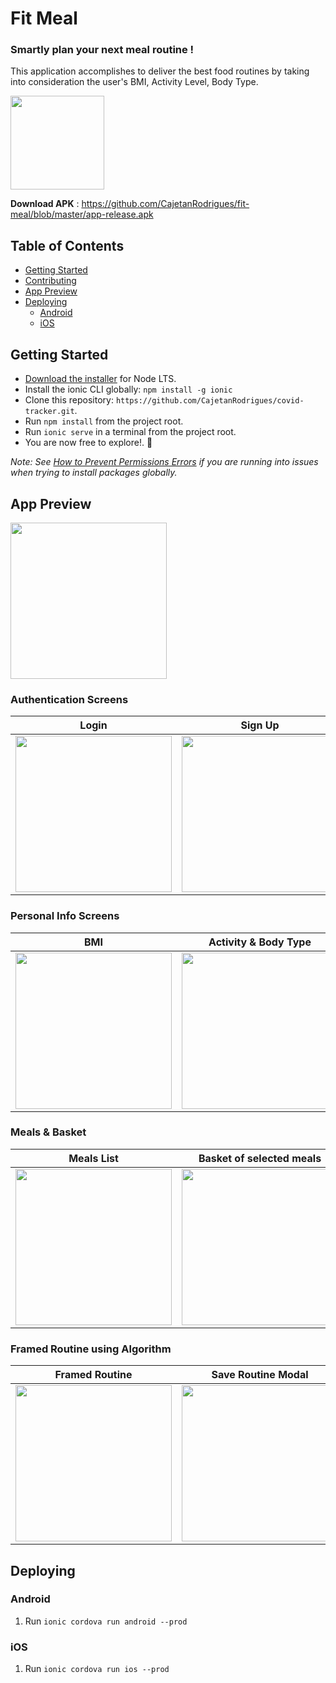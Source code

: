 # Fit Meal
### Smartly plan your next meal routine !

This application accomplishes to deliver the best food routines by taking into consideration the user's BMI, Activity Level, Body Type.

<img src="https://github.com/CajetanRodrigues/fit-meal/blob/master/resources/icon.png" width="150">

 **Download APK** :  https://github.com/CajetanRodrigues/fit-meal/blob/master/app-release.apk

## Table of Contents
- [Getting Started](#getting-started)
- [Contributing](#contributing)
- [App Preview](#app-preview)
- [Deploying](#deploying)
  - [Android](#android)
  - [iOS](#ios)


## Getting Started

* [Download the installer](https://nodejs.org/) for Node LTS.
* Install the ionic CLI globally: `npm install -g ionic`
* Clone this repository: `https://github.com/CajetanRodrigues/covid-tracker.git`.
* Run `npm install` from the project root.
* Run `ionic serve` in a terminal from the project root.
* You are now free to explore!. :tada:

_Note: See [How to Prevent Permissions Errors](https://docs.npmjs.com/getting-started/fixing-npm-permissions) if you are running into issues when trying to install packages globally._

## App Preview

<img src="https://github.com/CajetanRodrigues/fit-meal/blob/master/screenshots/intro.PNG" width="250">


### Authentication Screens

| Login  | Sign Up |
| -----------------| -----|
| <img src="https://github.com/CajetanRodrigues/fit-meal/blob/master/screenshots/login.PNG" width="250"> | <img src="https://github.com/CajetanRodrigues/fit-meal/blob/master/screenshots/signup.PNG" width="250"> 


### Personal Info Screens

| BMI  | Activity & Body Type |
| -----------------| -----|
| <img src="https://github.com/CajetanRodrigues/fit-meal/blob/master/screenshots/bmi.PNG" width="250"> | <img src="https://github.com/CajetanRodrigues/fit-meal/blob/master/screenshots/activity-body.PNG" width="250"> 

### Meals & Basket

| Meals List  | Basket of selected meals |
| -----------------| -----|
| <img src="https://github.com/CajetanRodrigues/fit-meal/blob/master/screenshots/meals.png" width="250"> | <img src="https://github.com/CajetanRodrigues/fit-meal/blob/master/screenshots/basket.PNG" width="250"> 

### Framed Routine using Algorithm

| Framed Routine  | Save Routine Modal |
| -----------------| -----|
| <img src="https://github.com/CajetanRodrigues/fit-meal/blob/master/screenshots/routine.PNG" width="250"> | <img src="https://github.com/CajetanRodrigues/fit-meal/blob/master/screenshots/routines.PNG" width="250"> 

## Deploying

### Android

1. Run `ionic cordova run android --prod`

### iOS

1. Run `ionic cordova run ios --prod`






